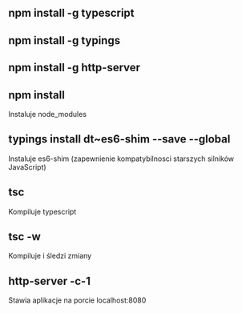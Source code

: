 ## npm install -g typescript
## npm install -g typings
## npm install -g http-server

## npm install                                     
Instaluje node_modules
## typings install dt~es6-shim --save --global     
Instaluje es6-shim (zapewnienie kompatybilnosci starszych silników JavaScript)

## tsc                                             
Kompiluje typescript 
## tsc -w                                          
Kompiluje i śledzi zmiany
## http-server -c-1                                
Stawia aplikacje na porcie localhost:8080

